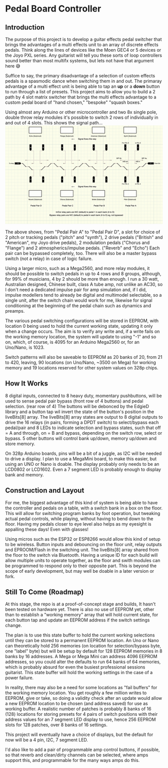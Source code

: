 # Pedal Board Controller
## Introduction
The purpose of this project is to develop a guitar effects pedal switcher that brings the advantages 
of a multi effects unit to an array of discrete effects pedals. Think along the lines of devices 
like the Moen GEC4 or 5 devices or the Joyo PXL series. Any guitarist will tell you these sorts of 
loop controllers sound better than most multifx systems, but lets not have that argument here 
&#128517;

Suffice to say, the primary disadvantage of a selection of custom effects pedals is a spasmodic 
dance when switching them in and out. The primaray advantage of a multi effect unit is being able to 
tap an **up** or a **down** button to run through a list of presets. This project aims to allow you 
to build a 2 path by 4 slot matrix switcher that brings the multi effects advantage to a custom 
pedal board of "hand chosen," "bespoke" "squash boxes."

Using almost any Arduino or other microcontroller and two 8x single pole, double throw relay modules 
it's possible to switch 2 rows of individually in and out of 4 slots. This shows the signal path...
![Relay Signal Path](./notes/RelaySignalPath.png)

The above shows, from "Pedal Pair A" to "Pedal Pair D", a slot for choice of 2 pitch or tracking 
pedals ("pitch" and "synth"), 2 drive pedals ("British" and "American", my Joyo drive pedals), 2 
modulation pedals ("Chorus and "Flange") and 2 atmospherics/impulse pedals. ("Reverb" and "Echo") 
Each pair can be bypassed completely, too. There will also be a master bypass switch (not a relay) 
in case of logic failure.

Using a larger micro, such as a Mega2560, and more relay modules, it should be possible to switch 
pedals in up to 4 rows and 8 groups, although, for 99% of musicians, 4 by 2 should be more than 
enough. I run a 30 watt, Australian designed, Chinese built, class A tube amp, not unlike an AC30, 
so I don't need a dedicated impulse pair for amp simulation and, if I did, impulse modellers tend to 
already be digital and multimodel selectable, so a single unit, after the switch chain would work 
for me, likewise for signal conditioning at the beginning of the pedal chain such as dynamics and 
preamps.

The various pedal switching configurations will be stored in EEPROM, with location 0 being used to 
hold the current working state, updating it only when a change occurs. The aim is to verify any 
write and, if a write fails on the working memory location, the system will update to using "-1" and 
so on, which, of course, is 4095 for an Arduino Mega2560 or, for an Uno/Nano, is 1023.

Switch patterns will also be saveable to EEPROM as 20 banks of 20, from 21 to 420, leaving, 90 
locations (on Uno/Nano, ~3500 on Mega) for working memory and 19 locations reserved for other system 
values on 328p chips.

## How It Works
8 digital inputs, connected to 8 heavy duty, momentary pushbuttons, will be used to sense pedal 
pair bypass (front row of 4 buttons) and pedal selection. (rear row of 4) The buttons will be 
debonced by the EdgieD library and a button tap wil invert the state of the button's position in 
the liveBits[8] array. The liveBits[8] array states are output to 8 digital outputs to drive the 16 
relays (in pairs, forming a DPDT switch) to select/bypass each pedal/pair and 8 LEDs to indicate 
selection and bypass states, such that off = A and through, on = B and bypass, depending on the 
switch row, select or bypass. 5 other buttons will control bank up/down, memory up/down and store 
memory. 

On 328p Arduino boards, pins will be a bit of a juggle, as I2C will be needed to drive a display. I 
plan to use a MegaMini board, to make this easier, but using an UNO or Nano is doable. The display 
probably only needs to be an LCD0802 or LCD1602. Even a 7 segment LED is probably enough to display 
bank and memory.

## Construction and Layout
For me, the biggest advantage of this kind of system is being able to have the controller and pedals 
on a table, with a switch bank in a box on the floor. This will allow for switching program banks by 
foot operation, but tweaking actual pedal controls, while playing, without having to bend down to 
the floor. Having my pedals closer to eye level also helps as my eyesight is appalling these days! 
Even with glasses!

Using micros such as the ESP32 or ESP8266 would allow this kind of setup to be wireless. Button 
inputs and debouncing on the floor unit, relay outputs and EPROOM/Flash in the switching unit. The 
liveBits[8] array shared from the floor to the switch via Bluetooth. Having a unique ID for each 
build will allow multiple units to operate together, as the floor and swith modules can be 
programmed to respond only to their opposite part. This is beyond the scope of early development, 
but may well be doable in a later version or fork.

## Still To Come (Roadmap)
At this stage, the repo is at a proof-of-concept stage and builds, It hasn't been tested on hardware 
yet. There is also no use of EEPROM yet, other than to establish a "working memory" array that will 
hold current state, for each button tap and update an EEPROM address if the switch settings change.

The plan is to use this state buffer to hold the current working selections until they can be stored to a permanent EEPROM location. An Uno or Nano can theoretically hold 256 memories (on location for selection/bypass byte, one "label" byte) but will be setup by default for 128 EEPROM memories in 8 banks by 16 addresses. A Mega or Mega Mini can address 4096 EEPROM addresses, so you could alter the defaults to run 64 banks of 64 memories, which is probably absurd for even the busiest professional sessions guitarist. This state buffer will hold the working settings in the case of a power failure.

In reality, there may also be a need for some locations as "fail buffers" for the working memory location. You get roughly a few million writes to EEPROM, give or take, so doing a validity check after an update would allow a new EEPROM location to be chosen (and address saved) for use as working buffer. A realistic number of patches is probably 8 banks of 16 (128) locations for storing presets for 4 pairs of switch positions with their address values for an 7 segment LED display to use, hence 256 EEPROM slots for 128 patches, over 8 banks of 16 settings.

This project will eventually have a choice of displays, but the default for now will be a 4 pin, I2C, 7 segment LED.

I'd also like to add a pair of programmable amp control buttons, if possible, so that reverb and clean/dirty channels can be selected, where amps support this, and programmable for the many ways amps do this.